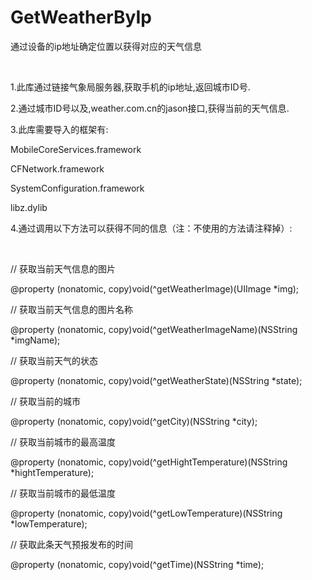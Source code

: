 GetWeatherByIp
==============

<p class="p1">
通过设备的<span class="s1">ip</span>地址确定位置以获得对应的天气信息
</p>
<p class="p2">
<br />

</p>
<p class="p1">
<span class="s1">1.</span>此库通过链接气象局服务器<span class="s1">,</span>获取手机的<span class="s1">ip</span>地址<span class="s1">,</span>返回城市<span class="s1">ID</span>号<span class="s1">.</span>
</p>
<p class="p3">
2.<span class="s2">通过城市</span>ID<span class="s2">号以及</span>,weather.com.cn<span class="s2">的</span>jason<span class="s2">接口</span>,<span class="s2">获得当前的天气信息</span>.
</p>
<p class="p1">
<span class="s1">3.</span>此库需要导入的框架有<span class="s1">:</span>
</p>
<p class="p3">
MobileCoreServices.framework
</p>
<p class="p3">
CFNetwork.framework
</p>
<p class="p3">
SystemConfiguration.framework
</p>
<p class="p3">
libz.dylib
</p>
<p class="p1">
<span class="s1">4.</span>通过调用以下方法可以获得不同的信息（注：不使用的方法请注释掉）<span class="s1">:</span>
</p>
<p class="p2">
<br />

</p>
<p class="p1">
<span class="s1">// </span>获取当前天气信息的图片
</p>
<p class="p3">
@property (nonatomic, copy)void(^getWeatherImage)(UIImage *img);
</p>
<p class="p1">
<span class="s1">// </span>获取当前天气信息的图片名称
</p>
<p class="p3">
@property (nonatomic, copy)void(^getWeatherImageName)(NSString *imgName);
</p>
<p class="p1">
<span class="s1">// </span>获取当前天气的状态
</p>
<p class="p3">
@property (nonatomic, copy)void(^getWeatherState)(NSString *state);
</p>
<p class="p1">
<span class="s1">// </span>获取当前的城市
</p>
<p class="p3">
@property (nonatomic, copy)void(^getCity)(NSString *city);
</p>
<p class="p1">
<span class="s1">// </span>获取当前城市的最高温度
</p>
<p class="p3">
@property (nonatomic, copy)void(^getHightTemperature)(NSString *hightTemperature);
</p>
<p class="p1">
<span class="s1">// </span>获取当前城市的最低温度
</p>
<p class="p3">
@property (nonatomic, copy)void(^getLowTemperature)(NSString *lowTemperature);
</p>
<p class="p1">
<span class="s1">// </span>获取此条天气预报发布的时间
</p>
<p class="p3">
@property (nonatomic, copy)void(^getTime)(NSString *time);
</p>
